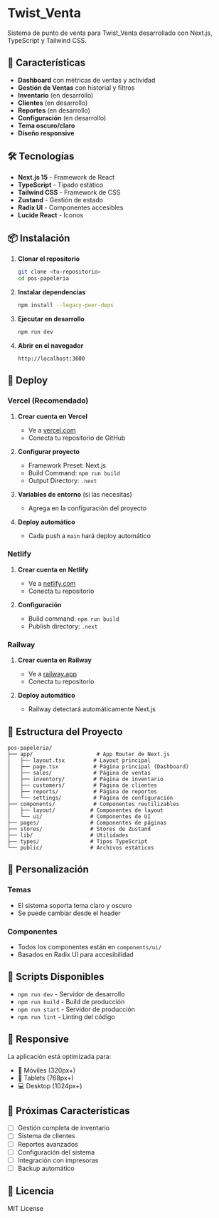 # Twist_Venta

Sistema de punto de venta para Twist_Venta desarrollado con Next.js, TypeScript y Tailwind CSS.

## 🚀 Características

- **Dashboard** con métricas de ventas y actividad
- **Gestión de Ventas** con historial y filtros
- **Inventario** (en desarrollo)
- **Clientes** (en desarrollo)
- **Reportes** (en desarrollo)
- **Configuración** (en desarrollo)
- **Tema oscuro/claro**
- **Diseño responsive**

## 🛠️ Tecnologías

- **Next.js 15** - Framework de React
- **TypeScript** - Tipado estático
- **Tailwind CSS** - Framework de CSS
- **Zustand** - Gestión de estado
- **Radix UI** - Componentes accesibles
- **Lucide React** - Iconos

## 📦 Instalación

1. **Clonar el repositorio**
   ```bash
   git clone <tu-repositorio>
   cd pos-papeleria
   ```

2. **Instalar dependencias**
   ```bash
   npm install --legacy-peer-deps
   ```

3. **Ejecutar en desarrollo**
   ```bash
   npm run dev
   ```

4. **Abrir en el navegador**
   ```
   http://localhost:3000
   ```

## 🚀 Deploy

### Vercel (Recomendado)

1. **Crear cuenta en Vercel**
   - Ve a [vercel.com](https://vercel.com)
   - Conecta tu repositorio de GitHub

2. **Configurar proyecto**
   - Framework Preset: Next.js
   - Build Command: `npm run build`
   - Output Directory: `.next`

3. **Variables de entorno** (si las necesitas)
   - Agrega en la configuración del proyecto

4. **Deploy automático**
   - Cada push a `main` hará deploy automático

### Netlify

1. **Crear cuenta en Netlify**
   - Ve a [netlify.com](https://netlify.com)
   - Conecta tu repositorio

2. **Configuración**
   - Build command: `npm run build`
   - Publish directory: `.next`

### Railway

1. **Crear cuenta en Railway**
   - Ve a [railway.app](https://railway.app)
   - Conecta tu repositorio

2. **Deploy automático**
   - Railway detectará automáticamente Next.js

## 📁 Estructura del Proyecto

```
pos-papeleria/
├── app/                    # App Router de Next.js
│   ├── layout.tsx         # Layout principal
│   ├── page.tsx           # Página principal (Dashboard)
│   ├── sales/             # Página de ventas
│   ├── inventory/         # Página de inventario
│   ├── customers/         # Página de clientes
│   ├── reports/           # Página de reportes
│   └── settings/          # Página de configuración
├── components/            # Componentes reutilizables
│   ├── layout/           # Componentes de layout
│   └── ui/               # Componentes de UI
├── pages/                # Componentes de páginas
├── stores/               # Stores de Zustand
├── lib/                  # Utilidades
├── types/                # Tipos TypeScript
└── public/               # Archivos estáticos
```

## 🎨 Personalización

### Temas
- El sistema soporta tema claro y oscuro
- Se puede cambiar desde el header

### Componentes
- Todos los componentes están en `components/ui/`
- Basados en Radix UI para accesibilidad

## 🔧 Scripts Disponibles

- `npm run dev` - Servidor de desarrollo
- `npm run build` - Build de producción
- `npm run start` - Servidor de producción
- `npm run lint` - Linting del código

## 📱 Responsive

La aplicación está optimizada para:
- 📱 Móviles (320px+)
- 📱 Tablets (768px+)
- 💻 Desktop (1024px+)

## 🚀 Próximas Características

- [ ] Gestión completa de inventario
- [ ] Sistema de clientes
- [ ] Reportes avanzados
- [ ] Configuración del sistema
- [ ] Integración con impresoras
- [ ] Backup automático

## 📄 Licencia

MIT License 
